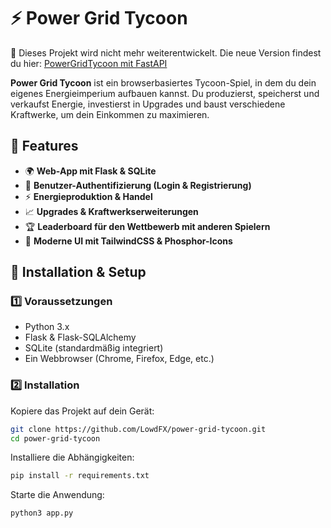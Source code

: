 # ⚡ Power Grid Tycoon

🚀 Dieses Projekt wird nicht mehr weiterentwickelt. Die neue Version findest du hier: [PowerGridTycoon mit FastAPI](https://github.com/LowdFX/FastAPI-PowerGridTycoon)

**Power Grid Tycoon** ist ein browserbasiertes Tycoon-Spiel, in dem du dein eigenes Energieimperium aufbauen kannst. Du produzierst, speicherst und verkaufst Energie, investierst in Upgrades und baust verschiedene Kraftwerke, um dein Einkommen zu maximieren.

## 🚀 Features

- 🌍 **Web-App mit Flask & SQLite**
- 🔐 **Benutzer-Authentifizierung (Login & Registrierung)**
- ⚡ **Energieproduktion & Handel**
- 📈 **Upgrades & Kraftwerkserweiterungen**
- 🏆 **Leaderboard für den Wettbewerb mit anderen Spielern**
- 🎨 **Moderne UI mit TailwindCSS & Phosphor-Icons**

## 📜 Installation & Setup

### 1️⃣ Voraussetzungen

- Python 3.x
- Flask & Flask-SQLAlchemy
- SQLite (standardmäßig integriert)
- Ein Webbrowser (Chrome, Firefox, Edge, etc.)

### 2️⃣ Installation

Kopiere das Projekt auf dein Gerät:
```sh
git clone https://github.com/LowdFX/power-grid-tycoon.git
cd power-grid-tycoon
```
Installiere die Abhängigkeiten:
```sh
pip install -r requirements.txt
```
Starte die Anwendung:
```sh
python3 app.py
```

